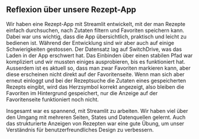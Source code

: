 ## Reflexion über unsere Rezept-App
Wir haben eine Rezept-App mit Streamlit entwickelt, mit der man Rezepte einfach durchsuchen, nach Zutaten filtern und Favoriten speichern kann. Dabei war uns wichtig, dass die App übersichtlich, praktisch und leicht zu bedienen ist.
Während der Entwicklung sind wir aber auch auf einige Schwierigkeiten gestossen. Der Datensatz lag auf SwitchDrive, was das Laden in der App erschwert hat. Das Einbinden über einen stabilen Pfad war kompliziert und wir mussten einiges ausprobieren, bis es funktioniert hat. Ausserdem ist es aktuell so, dass man zwar Favoriten markieren kann, aber diese erscheinen nicht direkt auf der Favoritenseite. Wenn man sich aber erneut einloggt und bei der Rezeptsuche die Zutaten eines gespeicherten Rezepts eingibt, wird das Herzsymbol korrekt angezeigt, also bleiben die Favoriten im Hintergrund gespeichert, nur die Anzeige auf der Favoritenseite funktioniert noch nicht.

Insgesamt war es spannend, mit Streamlit zu arbeiten. Wir haben viel über den Umgang mit mehreren Seiten, States und Datenquellen gelernt. Auch das strukturierte Anzeigen von Rezepten war eine gute Übung, um unser Verständnis für benutzerfreundliches Design zu verbessern.